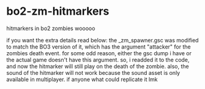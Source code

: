 # bo2-zm-hitmarkers
hitmarkers in bo2 zombies wooooo

if you want the extra details read below:
the _zm_spawner.gsc was modified to match the BO3 version of it, which has the argument "attacker" for the zombies death event. for some odd reason, either the gsc dump i have or
the actual game doesn't have this argument. so, i readded it to the code, and now the hitmarker will still play on the death of the zombie. also, the sound of the hitmarker will not 
work because the sound asset is only available in multiplayer. if anyone what could replicate it lmk
